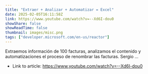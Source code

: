 ```yaml
---
title: "Extraer + Analizar + Automatizar = Excel"
date: 2025-02-05T16:11:58Z
link: https://www.youtube.com/watch?v=--Xd6I-dou0
showShare: false
showReadTime: false
thumbnail: images/misc.png
tags: ["developer.microsoft.com/en-us/reactor"]
---
```

Extraemos información de 100 facturas, analizamos el contenido y automatizaciones el proceso de renombrar las facturas. Sergio ...

- Link to article: https://www.youtube.com/watch?v=--Xd6I-dou0